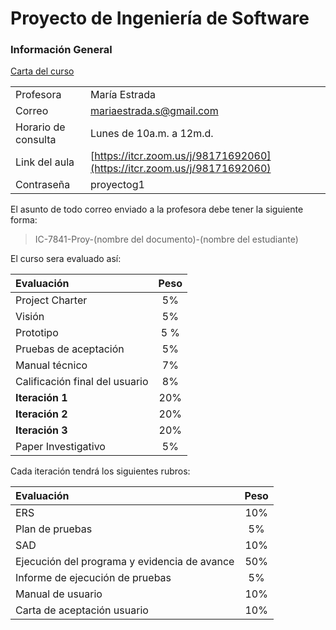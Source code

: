 # Proyecto de Ingeniería de Software

### Información General

[Carta del curso](recursos/IC-7841_Proyecto_de_Ingenieria_de_Software-G1_IIsem2020_CA.pdf ':ignore')

| | |
| :--- | :--- |
| Profesora | María Estrada |
| Correo | mariaestrada.s@gmail.com |
| Horario de consulta | Lunes de 10a.m. a 12m.d. |
| Link del aula | [https://itcr.zoom.us/j/98171692060](https://itcr.zoom.us/j/98171692060) |
| Contraseña | proyectog1 |

El asunto de todo correo enviado a la profesora debe tener la siguiente forma:
>  IC-7841-Proy-(nombre del documento)-(nombre  del estudiante)

El curso sera evaluado así:

| Evaluación  | Peso |
| :--- | :---: |
| Project Charter | 5% |
| Visión | 5% |
| Prototipo | 5 % |
| Pruebas de aceptación | 5% |
| Manual técnico | 7% |
| Calificación final del usuario | 8% |
| **Iteración 1** | 20% |
| **Iteración 2** | 20% |
| **Iteración 3** | 20% |
| Paper Investigativo | 5% |

Cada iteración tendrá los siguientes rubros:

| Evaluación  | Peso |
| :--- | :---: |
| ERS | 10% |
| Plan de pruebas | 5% |
| SAD | 10% |
| Ejecución del programa y evidencia de avance | 50% |
| Informe de ejecución de pruebas | 5% |
| Manual de usuario | 10% |
| Carta de aceptación usuario | 10% |